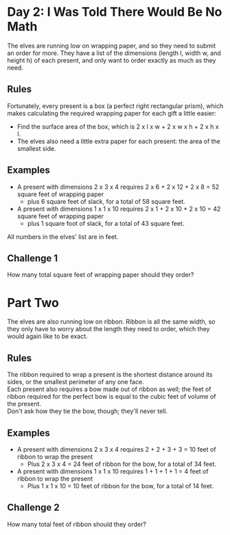 # Day 2: I Was Told There Would Be No Math

The elves are running low on wrapping paper, and so they need to submit an order for more. 
They have a list of the dimensions (length l, width w, and height h) of each present, and only want to order exactly as much as they need.

## Rules

Fortunately, every present is a box (a perfect right rectangular prism), 
which makes calculating the required wrapping paper for each gift a little easier: 
* Find the surface area of the box, which is 2 x l x w + 2 x w x h + 2 x h x l. 
* The elves also need a little extra paper for each present: the area of the smallest side.

## Examples

* A present with dimensions 2 x 3 x 4 requires 2 x 6 + 2 x 12 + 2 x 8 = 52 square feet of wrapping paper 
    * plus 6 square feet of slack, for a total of 58 square feet.
* A present with dimensions 1 x 1 x 10 requires 2 x 1 + 2 x 10 + 2 x 10 = 42 square feet of wrapping paper 
    * plus 1 square foot of slack, for a total of 43 square feet.

All numbers in the elves' list are in feet. 

## Challenge 1

How many total square feet of wrapping paper should they order?

# Part Two

The elves are also running low on ribbon. 
Ribbon is all the same width, so they only have to worry about the length they need to order, which they would again like to be exact.

## Rules

The ribbon required to wrap a present is the shortest distance around its sides, 
or the smallest perimeter of any one face. <br>
Each present also requires a bow made out of ribbon as well; 
the feet of ribbon required for the perfect bow is equal to the cubic feet of volume of the present. <br>
Don't ask how they tie the bow, though; they'll never tell.

## Examples

* A present with dimensions 2 x 3 x 4 requires 2 + 2 + 3 + 3 = 10 feet of ribbon to wrap the present 
    * Plus 2 x 3 x 4 = 24 feet of ribbon for the bow, for a total of 34 feet.
* A present with dimensions 1 x 1 x 10 requires 1 + 1 + 1 + 1 = 4 feet of ribbon to wrap the present 
    * Plus 1 x 1 x 10 = 10 feet of ribbon for the bow, for a total of 14 feet.

## Challenge 2

How many total feet of ribbon should they order?
